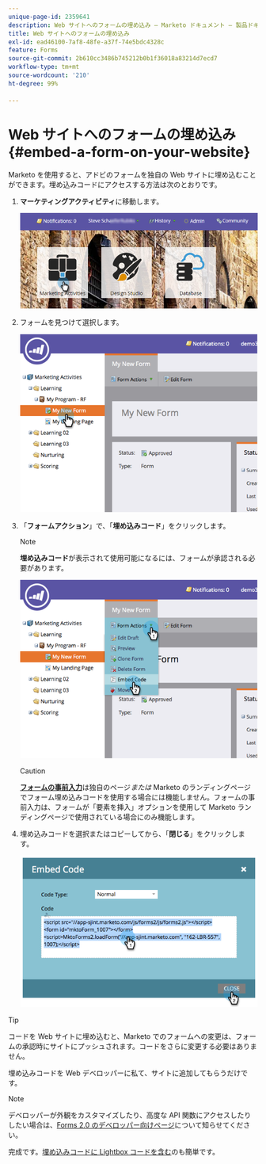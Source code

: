 ```yaml
---
unique-page-id: 2359641
description: Web サイトへのフォームの埋め込み — Marketo ドキュメント — 製品ドキュメント
title: Web サイトへのフォームの埋め込み
exl-id: ead46100-7af8-48fe-a37f-74e5bdc4328c
feature: Forms
source-git-commit: 2b610cc3486b745212b0b1f36018a83214d7ecd7
workflow-type: tm+mt
source-wordcount: '210'
ht-degree: 99%

---
```


# Web サイトへのフォームの埋め込み {#embed-a-form-on-your-website}

Marketo を使用すると、アドビのフォームを独自の Web サイトに埋め込むことができます。埋め込みコードにアクセスする方法は次のとおりです。

1. **マーケティングアクティビティ**&#x200B;に移動します。

   ![](assets/login-marketing-activities-4.png)

1. フォームを見つけて選択します。

   ![](assets/image2014-9-15-12-3a12-3a14.png)

1. 「**フォームアクション**」で、「**埋め込みコード**」をクリックします。

   >[!NOTE]
   >
   >**埋め込みコード**&#x200B;が表示されて使用可能になるには、フォームが承認される必要があります。

   ![](assets/image2014-9-15-12-3a12-3a20.png)

   >[!CAUTION]
   >
   >**[フォームの事前入力](/help/marketo/product-docs/administration/settings/edit-landing-page-settings.md)**&#x200B;は独自のページ&#x200B;_または_ Marketo のランディングページでフォーム埋め込みコードを使用する場合には機能しません。フォームの事前入力は、フォームが「要素を挿入」オプションを使用して Marketo ランディングページで使用されている場合にのみ機能します。

1. 埋め込みコードを選択またはコピーしてから、「**閉じる**」をクリックします。

   ![](assets/image2014-9-15-12-3a12-3a31.png)

>[!TIP]
>
>コードを Web サイトに埋め込むと、Marketo でのフォームへの変更は、フォームの承認時にサイトにプッシュされます。コードをさらに変更する必要はありません。

埋め込みコードを Web デベロッパーに私て、サイトに追加してもらうだけです。

>[!NOTE]
>
>デベロッパーが外観をカスタマイズしたり、高度な API 関数にアクセスしたりしたい場合は、[Forms 2.0 のデベロッパー向けページ](https://experienceleague.adobe.com/en/docs/marketo-developer/marketo/javascriptapi/forms-api-reference)について知らせてください。

完成です。[埋め込みコードに Lightbox コードを含む](/help/marketo/product-docs/demand-generation/forms/form-actions/use-a-form-in-a-lightbox.md)のも簡単です。
